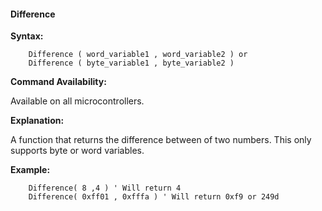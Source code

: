 <div class="section">

<div class="titlepage">

<div>

<div>

#### <span id="_difference"></span>Difference

</div>

</div>

</div>

<span class="strong">**Syntax:**</span>

``` screen
    Difference ( word_variable1 , word_variable2 ) or
    Difference ( byte_variable1 , byte_variable2 )
```

<span class="strong">**Command Availability:**</span>

Available on all microcontrollers.

<span class="strong">**Explanation:**</span>

A function that returns the difference between of two numbers. This only
supports byte or word variables.

<span class="strong">**Example:**</span>

``` screen
    Difference( 8 ,4 ) ' Will return 4
    Difference( 0xff01 , 0xfffa ) ' Will return 0xf9 or 249d
```

</div>
